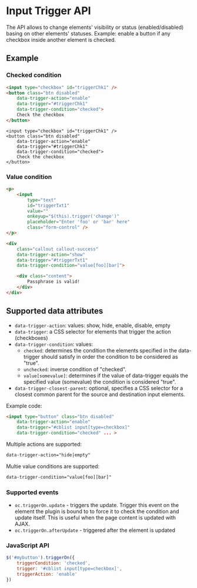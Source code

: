 # Input Trigger API

The API allows to change elements' visibility or status (enabled/disabled) basing on other elements' statuses. Example: enable a button if any checkbox inside another element is checked.

## Example

### Checked condition

```html
<input type="checkbox" id="triggerChk1" />
<button class="btn disabled"
    data-trigger-action="enable"
    data-trigger="#triggerChk1"
    data-trigger-condition="checked">
    Check the checkbox
</button>
```

```backend
<input type="checkbox" id="triggerChk1" />
<button class="btn disabled"
    data-trigger-action="enable"
    data-trigger="#triggerChk1"
    data-trigger-condition="checked">
    Check the checkbox
</button>
```

### Value condition

```html
<p>
    <input
        type="text"
        id="triggerTxt1"
        value=""
        onkeyup="$(this).trigger('change')"
        placeholder="Enter 'foo' or 'bar' here"
        class="form-control" />
</p>

<div
    class="callout callout-success"
    data-trigger-action="show"
    data-trigger="#triggerTxt1"
    data-trigger-condition="value[foo][bar]">

    <div class="content">
        Passphrase is valid!
    </div>
</div>
```


## Supported data attributes

- `data-trigger-action`: values: show, hide, enable, disable, empty
- `data-trigger`: a CSS selector for elements that trigger the action (checkboxes)
- `data-trigger-condition`: values:
    - `checked`: determines the condition the elements specified in the data-trigger should satisfy in order the condition to be considered as "true".
    - `unchecked`: inverse condition of "checked".
    - `value[somevalue]`: determines if the value of data-trigger equals the specified value (somevalue) the condition is considered "true".
- `data-trigger-closest-parent`: optional, specifies a CSS selector for a closest common parent for the source and destination input elements.

Example code:

```html
<input type="button" class="btn disabled"
    data-trigger-action="enable"
    data-trigger="#cblist input[type=checkbox]"
    data-trigger-condition="checked" ... >
```

Multiple actions are supported:

```html
data-trigger-action="hide|empty"
```

Multie value conditions are supported:

```html
data-trigger-condition="value[foo][bar]"
```

### Supported events

- `oc.triggerOn.update` - triggers the update. Trigger this event on the element the plugin is bound to to force it to check the condition and update itself. This is useful when the page content is updated with AJAX.
- `oc.triggerOn.afterUpdate` - triggered after the element is updated

### JavaScript API

```js
$('#mybutton').triggerOn({
    triggerCondition: 'checked',
    trigger: '#cblist input[type=checkbox]',
    triggerAction: 'enable'
})
```

